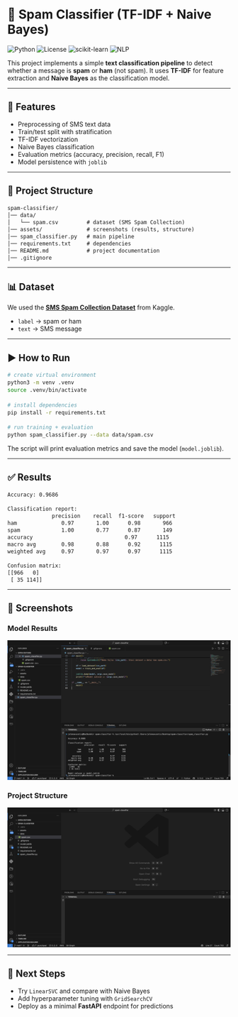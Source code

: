 # 📧 Spam Classifier (TF-IDF + Naive Bayes)

![Python](https://img.shields.io/badge/Python-3.13-blue.svg)
![License](https://img.shields.io/badge/License-MIT-green.svg)
![scikit-learn](https://img.shields.io/badge/scikit--learn-1.4-orange.svg)
![NLP](https://img.shields.io/badge/NLP-Text_Classification-yellow.svg)

This project implements a simple **text classification pipeline** to detect whether a message is **spam** or **ham** (not spam).
It uses **TF-IDF** for feature extraction and **Naive Bayes** as the classification model.

---

## 🚀 Features

- Preprocessing of SMS text data
- Train/test split with stratification
- TF-IDF vectorization
- Naive Bayes classification
- Evaluation metrics (accuracy, precision, recall, F1)
- Model persistence with `joblib`

---

## 📂 Project Structure

```
spam-classifier/
│── data/
│   └── spam.csv         # dataset (SMS Spam Collection)
│── assets/              # screenshots (results, structure)
│── spam_classifier.py   # main pipeline
│── requirements.txt     # dependencies
│── README.md            # project documentation
│── .gitignore
```

---

## 📊 Dataset

We used the **[SMS Spam Collection Dataset](https://www.kaggle.com/datasets/uciml/sms-spam-collection-dataset)** from Kaggle.

- `label` → spam or ham
- `text` → SMS message

---

## ▶️ How to Run

```bash
# create virtual environment
python3 -m venv .venv
source .venv/bin/activate

# install dependencies
pip install -r requirements.txt

# run training + evaluation
python spam_classifier.py --data data/spam.csv
```

The script will print evaluation metrics and save the model (`model.joblib`).

---

## ✅ Results

```
Accuracy: 0.9686

Classification report:
              precision    recall  f1-score   support
ham              0.97       1.00      0.98       966
spam             1.00       0.77      0.87       149
accuracy                             0.97      1115
macro avg        0.98       0.88      0.92      1115
weighted avg     0.97       0.97      0.97      1115

Confusion matrix:
[[966   0]
 [ 35 114]]
```

---

## 📸 Screenshots

### Model Results

![Results](assets/results.png)

### Project Structure

![Structure](assets/project-structure.png)

---

## 🔮 Next Steps

- Try `LinearSVC` and compare with Naive Bayes
- Add hyperparameter tuning with `GridSearchCV`
- Deploy as a minimal **FastAPI** endpoint for predictions
